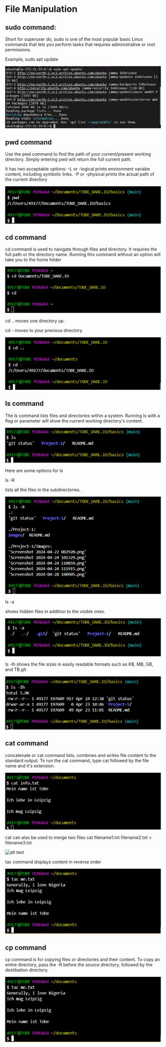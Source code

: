# File Manipulation

## sudo command:

Short for superuser do, sudo is one of the most popular basic Linux commands that lets you perform tasks that requires administrative or root permissions.

Example, sudo apt update

![alt text](<Images/Screenshot 2024-04-22 082920.png>)


## pwd command
Use the pwd command to find the path of your current/present working directory. Simply entering pwd will return the full current path.

It has two acceptable options:
-L or -logical prints environment variabe content, including symbolic links.
-P or -physical prints the actual path of the current directory

![alt text](<Images/Screenshot 2024-04-24 101329.png>)


## cd command
cd command is used to navigate through files and directory. It requires the full path or the directory name.
Running this command without an option will take you to the home folder

![alt text](<Images/Screenshot 2024-04-24 110859.png>)

cd .. moves one directory up.

cd -  moves to your previous directory.

![alt text](<Images/Screenshot 2024-04-24 111915.png>)


## ls command
The ls command lists files and directories within a system. Running ls with a flag or parameter will show the current working directory's content.

![alt text](<Images/Screenshot 2024-04-28 100905.png>)

Here are some options for ls

ls -R

lists all the files in the subdirectories.

![alt text](<Images/Screenshot 2024-04-28 102723.png>)

ls -a

shows hidden files in addition to the visible ones.

![alt text](<Images/Screenshot 2024-04-28 103149.png>)

ls -lh
shows the file sizes in easily readable formats such as KB, MB, GB, and TB.git 

![alt text](<Images/Screenshot 2024-04-28 105639.png>)


## cat command

concatenate or cat command lists, combines and writes file content to the standard output. To run the cat command, type cat followed by the file name and it's extension.

![alt text](<Images/Screenshot 2024-04-28 123421.png>)

cat can also be used to merge two files 
cat filename1.txt filename2.txt > filename3.txt

![alt text](<Screenshot 2024-04-28 124603.png>)

tac command
displays content in reverse order

![alt text](<Images/Screenshot 2024-04-28 125010.png>)


## cp command
cp command is for copying files or directories and their content. To copy an entire directory, pass the -R before the source directory, followed by the destibation directory.

![alt text](<Images/Screenshot 2024-04-28 125010.png>)